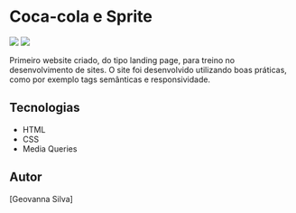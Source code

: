 # Coca-cola e Sprite

![][def]
![][def2]

Primeiro website criado, do tipo landing page, para treino no desenvolvimento de sites.
O site foi desenvolvido utilizando boas práticas, como por exemplo tags semânticas e responsividade.

## Tecnologias
* HTML
* CSS
* Media Queries

## Autor 
[Geovanna Silva] 

[def]: img/print-coca.png
[def2]: img/print-sprite.png

